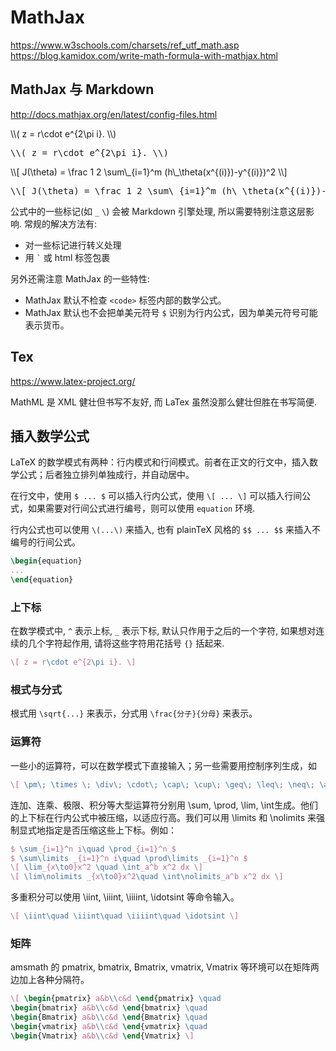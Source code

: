 <script src="https://cdnjs.cloudflare.com/ajax/libs/mathjax/2.7.4/MathJax.js?config=TeX-AMS_HTML"></script>

# MathJax

https://www.w3schools.com/charsets/ref_utf_math.asp  
https://blog.kamidox.com/write-math-formula-with-mathjax.html

## MathJax 与 Markdown

http://docs.mathjax.org/en/latest/config-files.html

<div class="demo">
  \\( z = r\cdot e^{2\pi i}. \\)
  <div class="desc">
    <pre>\\( z = r\cdot e^{2\pi i}. \\)</pre>
  </div>
</div>
<p></p>
<div class="demo">
  \\[ J(\theta) = \frac 1 2 \sum\_{i=1}^m (h\_\theta(x^{(i)})-y^{(i)})^2 \\]
  <div class="desc">
    <pre>\\[ J(\theta) = \frac 1 2 \sum\_{i=1}^m (h\_\theta(x^{(i)})-y^{(i)})^2 \\]</pre>
  </div>
</div>

公式中的一些标记(如 `_` `\`) 会被 Markdown 引擎处理, 所以需要特别注意这层影响. 常规的解决方法有:
  * 对一些标记进行转义处理
  * 用 `` ` `` 或 html 标签包裹

另外还需注意 MathJax 的一些特性:

* MathJax 默认不检查 `<code>` 标签内部的数学公式。
* MathJax 默认也不会把单美元符号 `$` 识别为行内公式，因为单美元符号可能表示货币。


## Tex

https://www.latex-project.org/

MathML 是 XML 健壮但书写不友好, 而 LaTex 虽然没那么健壮但胜在书写简便.

## 插入数学公式

LaTeX 的数学模式有两种：行内模式和行间模式。前者在正文的行文中，插入数学公式；后者独立排列单独成行，并自动居中。

在行文中，使用 `$ ... $` 可以插入行内公式，使用 `\[ ... \]` 可以插入行间公式，如果需要对行间公式进行编号，则可以使用 `equation` 环境.

行内公式也可以使用 `\(...\)` 来插入, 也有 plainTeX 风格的 `$$ ... $$` 来插入不编号的行间公式。

```tex
\begin{equation}
...
\end{equation}
```

### 上下标

在数学模式中, `^` 表示上标, `_` 表示下标, 默认只作用于之后的一个字符, 如果想对连续的几个字符起作用, 请将这些字符用花括号 `{}` 括起来.

```tex
\[ z = r\cdot e^{2\pi i}. \]
```

### 根式与分式

根式用 `\sqrt{...}` 来表示，分式用 `\frac{分子}{分母}` 来表示。

### 运算符

一些小的运算符，可以在数学模式下直接输入；另一些需要用控制序列生成，如

```tex
\[ \pm\; \times \; \div\; \cdot\; \cap\; \cup\; \geq\; \leq\; \neq\; \approx \; \equiv \]
```

连加、连乘、极限、积分等大型运算符分别用 \sum, \prod, \lim, \int生成。他们的上下标在行内公式中被压缩，以适应行高。我们可以用 \limits 和 \nolimits 来强制显式地指定是否压缩这些上下标。例如：

```tex
$ \sum_{i=1}^n i\quad \prod_{i=1}^n $
$ \sum\limits _{i=1}^n i\quad \prod\limits _{i=1}^n $
\[ \lim_{x\to0}x^2 \quad \int_a^b x^2 dx \]
\[ \lim\nolimits _{x\to0}x^2\quad \int\nolimits_a^b x^2 dx \]
```

多重积分可以使用 \iint, \iiint, \iiiint, \idotsint 等命令输入。

```tex
\[ \iint\quad \iiint\quad \iiiint\quad \idotsint \]
```

### 矩阵

amsmath 的 pmatrix, bmatrix, Bmatrix, vmatrix, Vmatrix 等环境可以在矩阵两边加上各种分隔符。

```tex
\[ \begin{pmatrix} a&b\\c&d \end{pmatrix} \quad
\begin{bmatrix} a&b\\c&d \end{bmatrix} \quad
\begin{Bmatrix} a&b\\c&d \end{Bmatrix} \quad
\begin{vmatrix} a&b\\c&d \end{vmatrix} \quad
\begin{Vmatrix} a&b\\c&d \end{Vmatrix} \]
```

